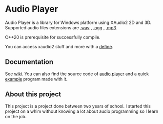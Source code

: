 # Audio Player 

Audio Player is a library for Windows platform using XAudio2 2D and 3D.
Supported audio files extensions are [.wav](https://en.wikipedia.org/wiki/WAV) , [.ogg](https://en.wikipedia.org/wiki/Ogg) , [.mp3](https://en.wikipedia.org/wiki/MP3).

C++20 is prerequisite for successfully compile. 

You can access xaudio2 stuff and more with a [define](to_link). 

## Documentation

See [wiki](https://github.com/Tama-sama/AudioPlayer/wiki).
You can also find the source code of [audio player](to_link) and a quick [example](to_link) program made with it.

## About this project

This project is a project done between two years of school.
I started this project on a whim without knowing a lot about audio programming so I learn on the job.
